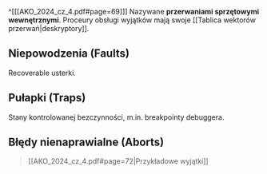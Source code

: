 ^[[[AKO_2024_cz_4.pdf#page=69]]]
Nazywane **przerwaniami sprzętowymi wewnętrznymi**. Proceury obsługi wyjątków mają swoje [[Tablica wektorów przerwań|deskryptory]].

## Niepowodzenia (Faults)
Recoverable usterki.
## Pułapki (Traps)
Stany kontrolowanej bezczynności, m.in. breakpointy debuggera.
## Błędy nienaprawialne (Aborts)

> [[AKO_2024_cz_4.pdf#page=72|Przykładowe wyjątki]]
